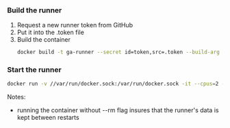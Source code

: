 ### Build the runner
1. Request a new runner token from GitHub
2. Put it into the .token file
3. Build the container
   ```bash
   docker build -t ga-runner --secret id=token,src=.token --build-arg REPO=https://github.com/r2rationality/turbojam .
   ```

### Start the runner
```bash
docker run -v //var/run/docker.sock:/var/run/docker.sock -it --cpus=2 --memory=2gb ga-runner
```

Notes:
- running the container without --rm flag insures that the runner's data is kept between restarts